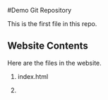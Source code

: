 #Demo Git Repository

This is the first file in this repo.

## Website Contents

Here are the files in the website.

1. index.html

2.